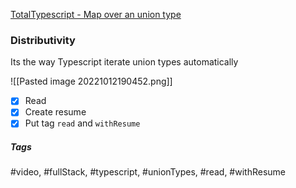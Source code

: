 [TotalTypescript - Map over an union type](https://www.totaltypescript.com/tips/map-over-a-union-type)

### Distributivity
Its the way Typescript iterate union types automatically

![[Pasted image 20221012190452.png]]

- [x] Read
- [x] Create resume
- [x] Put tag `read` and `withResume`

##### Tags
#video, #fullStack, #typescript, #unionTypes, #read, #withResume 
